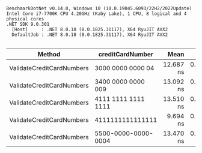 ```

BenchmarkDotNet v0.14.0, Windows 10 (10.0.19045.6093/22H2/2022Update)
Intel Core i7-7700K CPU 4.20GHz (Kaby Lake), 1 CPU, 8 logical and 4 physical cores
.NET SDK 9.0.301
  [Host]     : .NET 8.0.18 (8.0.1825.31117), X64 RyuJIT AVX2
  DefaultJob : .NET 8.0.18 (8.0.1825.31117), X64 RyuJIT AVX2


```
| Method                    | creditCardNumber    | Mean      | Error     | StdDev    | Allocated |
|-------------------------- |-------------------- |----------:|----------:|----------:|----------:|
| ValidateCreditCardNumbers | 3000 0000 0000 04   | 12.687 ns | 0.1269 ns | 0.1187 ns |         - |
| ValidateCreditCardNumbers | 3400 0000 0000 009  | 13.092 ns | 0.0546 ns | 0.0456 ns |         - |
| ValidateCreditCardNumbers | 4111 1111 1111 1111 | 13.510 ns | 0.0467 ns | 0.0414 ns |         - |
| ValidateCreditCardNumbers | 4111111111111111    |  9.694 ns | 0.0578 ns | 0.0482 ns |         - |
| ValidateCreditCardNumbers | 5500-0000-0000-0004 | 13.470 ns | 0.0856 ns | 0.0759 ns |         - |
